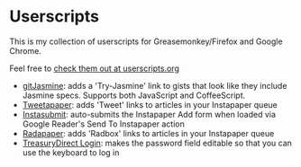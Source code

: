 Userscripts
===========

This is my collection of userscripts for Greasemonkey/Firefox and Google Chrome.

Feel free to [check them out at userscripts.org](http://userscripts.org/users/jasonkarns)

- [gitJasmine](https://github.com/jasonkarns/userscripts/tree/master/gitjasmine): adds a 'Try-Jasmine' link to gists that look like they include Jasmine specs. Supports both JavaScript and CoffeeScript.
- [Tweetapaper](https://github.com/jasonkarns/userscripts/tree/master/tweetapaper): adds 'Tweet' links to articles in your Instapaper queue
- [Instasubmit](https://github.com/jasonkarns/userscripts/tree/master/instasubmit): auto-submits the Instapaper Add form when loaded via Google Reader's Send To Instapaper action
- [Radapaper](https://github.com/jasonkarns/userscripts/tree/master/radapaper): adds 'Radbox' links to articles in your Instapaper queue
- [TreasuryDirect Login](https://github.com/jasonkarns/userscripts/tree/master/treasurydirect_login): makes the password field editable so that you can use the keyboard to log in
